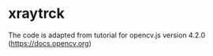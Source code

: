 # xraytrck


The code is adapted from tutorial for opencv.js version 4.2.0 (https://docs.opencv.org)
